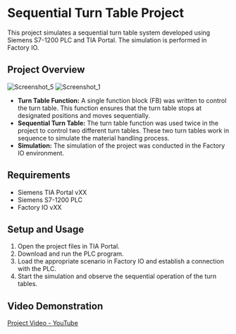 # Sequential Turn Table Project

This project simulates a sequential turn table system developed using Siemens S7-1200 PLC and TIA Portal. The simulation is performed in Factory IO.

## Project Overview


![Screenshot_5](https://github.com/user-attachments/assets/40f4cdce-a8ff-426d-ba97-859555673b6c)
![Screenshot_1](https://github.com/user-attachments/assets/8eafaf40-7d2a-4343-888d-8754609227cd)

- **Turn Table Function:** A single function block (FB) was written to control the turn table. This function ensures that the turn table stops at designated positions and moves sequentially.
- **Sequential Turn Table:** The turn table function was used twice in the project to control two different turn tables. These two turn tables work in sequence to simulate the material handling process.
- **Simulation:** The simulation of the project was conducted in the Factory IO environment.

## Requirements

- Siemens TIA Portal vXX
- Siemens S7-1200 PLC
- Factory IO vXX

## Setup and Usage

1. Open the project files in TIA Portal.
2. Download and run the PLC program.
3. Load the appropriate scenario in Factory IO and establish a connection with the PLC.
4. Start the simulation and observe the sequential operation of the turn tables.

## Video Demonstration

[Project Video - YouTube](https://www.youtube.com/watch?v=qzxHI_rYkD4)
